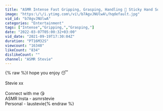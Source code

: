 ```yaml
---
title: "ASMR Intense Fast Gripping, Grasping, Handling 🤲 Sticky Hand Sounds for Sleepy Time 😴"
image: "https:\/\/i.ytimg.com\/vi\/b7AgvJNUlwA\/hqdefault.jpg"
vid_id: "b7AgvJNUlwA"
categories: "Entertainment"
tags: ["Intense","Gripping,","Grasping,"]
date: "2022-03-07T05:00:32+03:00"
vid_date: "2021-09-19T17:30:04Z"
duration: "PT16M32S"
viewcount: "16348"
likeCount: "834"
dislikeCount: ""
channel: "ASMR Stevie"
---
```

{% raw %}I hope you enjoy 😴 <br /><br />Stevie xx<br /><br />Connect with me 😘<br />ASMR Insta - asmrstevie<br />Personal - laustevie{% endraw %}
